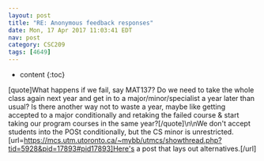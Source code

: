 ```yaml
---
layout: post
title: "RE: Anonymous feedback responses"
date: Mon, 17 Apr 2017 11:03:41 EDT
nav: post
category: CSC209
tags: [4649]
---
```


* content
{:toc}

[quote]What happens if we fail, say MAT137? Do we need to take the whole class again next year and get in to a major/minor/specialist a year later than usual? Is there another way not to waste a year, maybe like getting accepted to a major conditionally and retaking the failed course & start taking our program courses in the same year?[/quote]\n\nWe don't accept students into the POSt conditionally, but the CS minor is unrestricted. [url=https://mcs.utm.utoronto.ca/~mybb/utmcs/showthread.php?tid=5928&pid=17893#pid17893]Here's a post that lays out alternatives.[/url]
<!-- more -->
<p></p>
